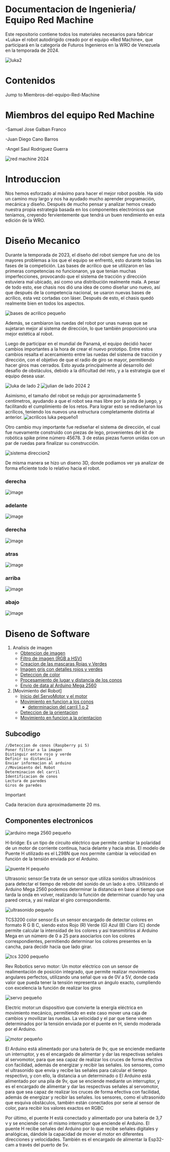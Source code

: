 # Documentacion de Ingenieria/ Equipo Red Machine

Este repositorio contiene todos los materiales necesarios para fabricar «Luka» el robot autodirigido creado por el equipo «Red Machine», que participará en la categoría de Futuros Ingenieros en la WRO de Venezuela en la temporada de 2024.


![luka2](https://github.com/RoboticaLLR/redmachine2024/assets/146040533/100c6890-de82-4203-baa2-43cbf61999da)

# Contenidos

Jump to Miembros-del-equipo-Red-Machine

# Miembros del equipo Red Machine
-Samuel Jose Galban Franco

-Juan Diego Cano Barros

-Angel Saul Rodriguez Guerra

![red machine 2024](https://github.com/RoboticaLLR/redmachine2024/assets/146040533/d5bb5fc0-b1bd-47a8-9ac3-c190587ae5ae)

   
# Introduccion
Nos hemos esforzado al máximo para hacer el mejor robot posible. Ha sido un camino muy largo y nos ha ayudado mucho aprender programación, mecánica y diseño. Después de mucho pensar y analizar hemos creado nuestra propia estrategia basada en los componentes electrónicos que teníamos, creyendo fervientemente que tendrá un buen rendimiento en esta edición de la WRO.

# Diseño Mecanico
Durante la temporada de 2023, el diseño del robot siempre fue uno de los mayores problemas a los que el equipo se enfrentó, esto durante todas las fases de la competición. Las bases de acrilico que se utilizaron en las primeras competencias no funcionaron, ya que tenian muchas imperfecciones, provocando que el sistema de tracción y dirección estuviera mal ubicado, asi como una distribución realmente mala. A pesar de todo esto, ese chasis nos dió una idea de como diseñar uno nuevo, así que después de la competencia nacional, se usaron nuevas bases de acrílico, esta vez cortadas con láser. Después de esto, el chasis quedó realmente bien en todos los aspectos. 

![bases de acrilico pequeño](https://github.com/RoboticaLLR/RedMachine/assets/146040533/1ab2bf5b-492d-4d9f-b8cb-7154f9053f9f)

Además, se cambiaron las ruedas del robot por unas nuevas que se sujetaran mejor al sistema de dirección, lo que también proporcionó una mejor estética al robot.

Luego de participar en el mundial de Panamá, el equipo decidió hacer cambios importantes a la hora de crear el nuevo prototipo. 
Entre estos cambios resalta el acercamiento entre las ruedas del sistema de tracción y dirección, con el objetivo de que el radio de giro se mayor, permitiendo hacer giros mas cerrados. Esto ayuda principalmente al desarrollo del desafío de obstáculos, debido a la dificultad del reto, y a la estrategia que el equipo desea usar. 

![luka de lado 2](https://github.com/RoboticaLLR/redmachine2024/assets/146040533/2f49965b-2c4d-478c-abf1-3842ebd0ab83)      ![julian de lado 2024 2](https://github.com/RoboticaLLR/redmachine2024/assets/146040533/c3f7801c-d940-4992-b78f-98beb0f70ac8)  


Asimismo, el tamaño del robot se redujo por aproximadamente 5 centímetros, ayudando a que el robot sea mas libre por la pista de juego, y facilitando el cumplimiento de los retos. Para lograr esto se rediseñaron los acrílicos, teniendo los nuevos una estructura completamente distinta al anterior. 
![acrilicos luka pequeño1](https://github.com/RoboticaLLR/redmachine2024/assets/146040533/93bda588-5d18-4f1c-8973-c6c9f80af70f)

Otro cambio muy importante fue rediseñar el sistema de dirección, el cual fue nuevamente construido con piezas de lego, provenientes del kit de robótica spike prime número 45678. 3 de estas piezas fueron unidas con un par de ruedas para finalizar su construcción. 

![sistema direccion2](https://github.com/RoboticaLLR/redmachine2024/assets/146040533/9d33071c-ba41-47bc-8b42-ef2623d5b0dd)


De misma manera se hizo un diseno 3D, donde podiamos ver ya analizar de forma eficiente todo lo relativo hacia el robot.
### derecha
![image](https://github.com/RoboticaLLR/redmachine2024/assets/139584566/0364d856-0c1f-4acb-b7b7-736befe48c29)
### adelante
![image](https://github.com/RoboticaLLR/redmachine2024/assets/139584566/2e0cb5f8-766f-4ef3-ac54-ce97839b3b43)
### derecha
![image](https://github.com/RoboticaLLR/redmachine2024/assets/139584566/60cefae2-e63a-47f8-9d52-f64e386c134e)
### atras
![image](https://github.com/RoboticaLLR/redmachine2024/assets/139584566/de874051-7a95-4c22-b036-3004a4ecf061)
### arriba
![image](https://github.com/RoboticaLLR/redmachine2024/assets/139584566/825a1b6c-bec4-4b58-83b7-381921703ff1)
### abajo
![image](https://github.com/RoboticaLLR/redmachine2024/assets/139584566/ad9235b4-6f95-4a00-a3c7-1abaec18f783)





# Diseno de Software

1. Analisis de imagen
    -  [Obtencion de imagen](https://github.com/RoboticaLLR/redmachine2024/blob/main/Code.md#Obtencion-de-imagen)
    -  [Filtro de imagen (RGB a HSV)](https://github.com/RoboticaLLR/redmachine2024/blob/main/Code.md#Filtro-de-imagen)
    - [Creacion de las mascaras Rojas y Verdes](https://github.com/RoboticaLLR/redmachine2024/blob/main/Code.md#Creacion-de-las-mascaras-Rojas-y-Verdes)
    -  [Imagen gris con detalles rojos y verdes](https://github.com/RoboticaLLR/redmachine2024/blob/main/Code.md#Imagen-gris-con-detalles-rojos-y-verdes)
    -   [Deteccion de color](https://github.com/RoboticaLLR/redmachine2024/blob/main/Code.md#Deteccion-de-color)
    -  [Procesamiento de lugar y distancia de los conos](https://github.com/RoboticaLLR/redmachine2024/blob/main/Code.md#Procesamiento-de-distancia)
    - [Envio de data al Arduino Mega 2560](https://github.com/RoboticaLLR/redmachine2024/blob/main/Code.md#Envio-de-data-al-Arduino)
2. [Movimiento del Robot]
    -   [Inicio del ServoMotor y el motor](https://github.com/RoboticaLLR/redmachine2024/blob/main/Code.md#Establecimiento-del-Servo-Motor)
    -  [Movimiento en funcion a los conos](https://github.com/RoboticaLLR/redmachine2024/blob/main/Code.md#Movimiento-en-funcion-a-los-conos)
        - [determinacion del carril 1 o 2](https://github.com/RoboticaLLR/redmachine2024/blob/main/Code.md#Determinacion-del-carril-1-o-2)
    - [Deteccion de la orientacion](https://github.com/RoboticaLLR/redmachine2024/blob/main/Code.md#Deteccion)
    -  [Movimiento en funcion a la orientacion](https://github.com/RoboticaLLR/redmachine2024/blob/main/Code.md#Movimiento-en-funcion-a-la-orientacion)

## Subcodigo

```
//Deteccion de conos (Raspberry pi 5)
Poner filtrar a la imagen
Distinguir entre rojo y verde
Definir su distancia
Enviar informacion al arduino
//Movimiento del Robot
Determinacion del carril
Identificacion de conos
Lectura de paredes
Giros de paredes
```

> [!IMPORTANT]
> Cada iteracion dura aproximadamente 20 ms.


## Componentes electronicos
![arduino mega 2560 pequeño](https://github.com/RoboticaLLR/RedMachine/assets/146040533/1b59a507-53a0-48d4-b9d8-0b8b94bf1d2d)


H-bridge: Es un tipo de circuito eléctrico que permite cambiar la polaridad de un motor de corriente continua, hacia delante y hacia atrás. El modelo de Puente H utilizado es el L298N que nos permite cambiar la velocidad en función de la tensión enviada por el Arduino.

![puente H pequeño](https://github.com/RoboticaLLR/RedMachine/assets/146040533/264757f2-118f-42c9-9dd8-2a3c91455834)

Ultrasonic sensor:Se trata de un sensor que utiliza sonidos ultrasónicos para detectar el tiempo de rebote del sonido de un lado a otro. Utilizando el Arduino Mega 2560 podemos determinar la distancia en base al tiempo que tarda la onda en volver, realizando la función de determinar cuando hay una pared cerca, y así realizar el giro correspondiente.

![ultrasonido pequeño](https://github.com/RoboticaLLR/RedMachine/assets/146040533/e8f17278-35e8-451b-9eb3-8465666ceec9)

TCS3200 color sensor:Es un sensor encargado de detectar colores en formato R G B C, siendo estos Rojo (R) Verde (G) Azul (B) Claro (C) donde permite calcular la intensidad de los colores y así transmitirlos al Arduino Mega en un número de 0 a 25 para asociarlos con los colores correspondientes, permitiendo determinar los colores presentes en la cancha, para decidir hacia que lado girar.

![tcs 3200 pequeño](https://github.com/RoboticaLLR/redmachine2024/assets/146040533/d7da1967-9bac-4a97-92d8-da8f17152f6b)

Rev Robotics servo motor: Un motor eléctrico con un sensor de realimentación de posición integrado, que permite realizar movimientos angulares perfectos, utilizando una señal que va de 0V a 5V, donde cada valor que pueda tener la tensión representa un ángulo exacto, cumpliendo con excelencia la función de realizar los giros

![servo pequeño](https://github.com/RoboticaLLR/RedMachine/assets/146040533/57aaa91d-b5e5-4360-aef2-06025d15f8b0)

Electric motor:un dispositivo que convierte la energía eléctrica en movimiento mecánico, permitiendo en este caso mover una caja de cambios y movilizar las ruedas. La velocidad y el par que tiene vienen determinados por la tensión enviada por el puente en H, siendo moderada por el Arduino.

![motor pequeño](https://github.com/RoboticaLLR/RedMachine/assets/146040533/a74aacac-0276-49b0-abc1-485906c2a775)


El Arduino está alimentado por una batería de 9v, que se enciende mediante un interruptor, y es el encargado de alimentar y dar las respectivas señales al servomotor, para que sea capaz de realizar los cruces de forma efectiva con facilidad, además de energizar y recibir las señales. los sensores, como el ultrasonido que envía y recibe las señales para calcular el tiempo respectivo, y con ello, la distancia a un determinado o El Arduino está alimentado por una pila de 9v, que se enciende mediante un interruptor, y es el encargado de alimentar y dar las respectivas señales al servomotor, para que sea capaz de realizar los cruces de forma efectiva con facilidad, además de energizar y recibir las señales. los sensores, como el ultrasonido que esquiva obstáculos, también están conectados por serie al sensor de color, para recibir los valores exactos en RGBC

Por último, el puente H está conectado y alimentado por una batería de 3,7 v y se enciende con el mismo interruptor que enciende el Arduino.
El puente H recibe señales del Arduino por lo que recibe señales digitales y analógicas, dándole la capacidad de mover el motor en diferentes direcciones y velocidades. También es el encargado de alimentar la Esp32-cam a través del puerto de 5v.
